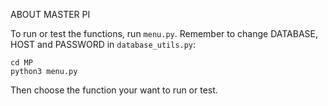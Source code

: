 ABOUT MASTER PI

To run or test the functions, run `menu.py`. Remember to change DATABASE, HOST and PASSWORD in `database_utils.py`:

```
cd MP
python3 menu.py
```

Then choose the function your want to run or test.